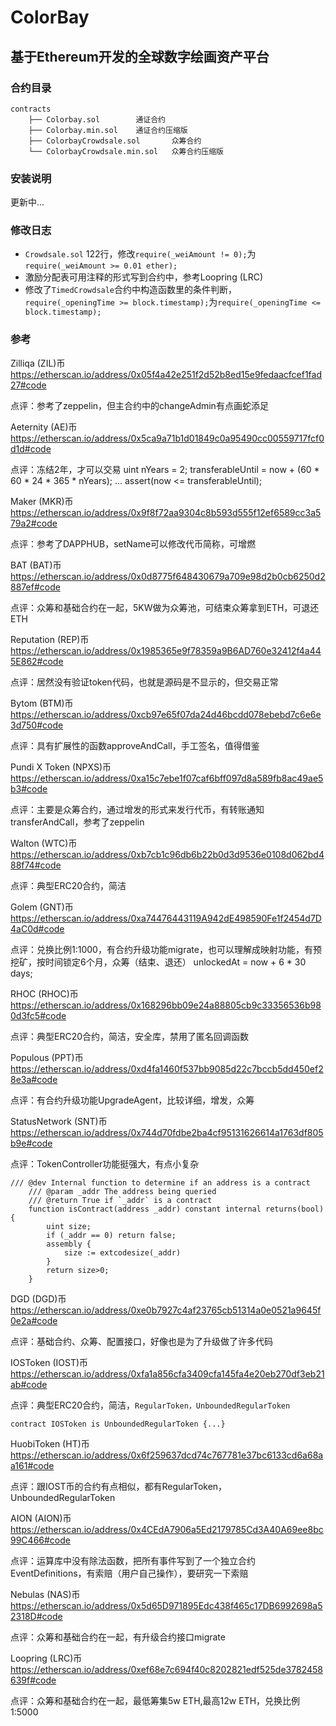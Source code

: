 # ColorBay 
## 基于Ethereum开发的全球数字绘画资产平台

### 合约目录
```
contracts
    ├── Colorbay.sol	    通证合约
    ├── Colorbay.min.sol	通证合约压缩版
    ├── ColorbayCrowdsale.sol	    众筹合约
    └── ColorbayCrowdsale.min.sol	众筹合约压缩版
```

### 安装说明
更新中...

### 修改日志
- `Crowdsale.sol` 122行，修改`require(_weiAmount != 0);`为`require(_weiAmount >= 0.01 ether);`
- 激励分配表可用注释的形式写到合约中，参考Loopring (LRC)
- 修改了`TimedCrowdsale`合约中构造函数里的条件判断，`require(_openingTime >= block.timestamp);`为`require(_openingTime <= block.timestamp);`


### 参考
Zilliqa (ZIL)币
https://etherscan.io/address/0x05f4a42e251f2d52b8ed15e9fedaacfcef1fad27#code

点评：参考了zeppelin，但主合约中的changeAdmin有点画蛇添足

Aeternity (AE)币
https://etherscan.io/address/0x5ca9a71b1d01849c0a95490cc00559717fcf0d1d#code

点评：冻结2年，才可以交易
uint nYears = 2;
transferableUntil = now + (60 * 60 * 24 * 365 * nYears);
...
assert(now <= transferableUntil);

Maker (MKR)币
https://etherscan.io/address/0x9f8f72aa9304c8b593d555f12ef6589cc3a579a2#code

点评：参考了DAPPHUB，setName可以修改代币简称，可增燃

BAT (BAT)币
https://etherscan.io/address/0x0d8775f648430679a709e98d2b0cb6250d2887ef#code

点评：众筹和基础合约在一起，5KW做为众筹池，可结束众筹拿到ETH，可退还ETH

Reputation (REP)币
https://etherscan.io/address/0x1985365e9f78359a9B6AD760e32412f4a445E862#code

点评：居然没有验证token代码，也就是源码是不显示的，但交易正常

Bytom (BTM)币
https://etherscan.io/address/0xcb97e65f07da24d46bcdd078ebebd7c6e6e3d750#code

点评：具有扩展性的函数approveAndCall，手工签名，值得借鉴

Pundi X Token (NPXS)币
https://etherscan.io/address/0xa15c7ebe1f07caf6bff097d8a589fb8ac49ae5b3#code

点评：主要是众筹合约，通过增发的形式来发行代币，有转账通知transferAndCall，参考了zeppelin

 Walton (WTC)币
 https://etherscan.io/address/0xb7cb1c96db6b22b0d3d9536e0108d062bd488f74#code
 
点评：典型ERC20合约，简洁

Golem (GNT)币
 https://etherscan.io/address/0xa74476443119A942dE498590Fe1f2454d7D4aC0d#code

点评：兑换比例1:1000，有合约升级功能migrate，也可以理解成映射功能，有预挖矿，按时间锁定6个月，众筹（结束、退还）
unlockedAt = now + 6 * 30 days;

RHOC (RHOC)币
https://etherscan.io/address/0x168296bb09e24a88805cb9c33356536b980d3fc5#code

点评：典型ERC20合约，简洁，安全库，禁用了匿名回调函数

Populous (PPT)币
https://etherscan.io/address/0xd4fa1460f537bb9085d22c7bccb5dd450ef28e3a#code

点评：有合约升级功能UpgradeAgent，比较详细，增发，众筹

StatusNetwork (SNT)币
https://etherscan.io/address/0x744d70fdbe2ba4cf95131626614a1763df805b9e#code

点评：TokenController功能挺强大，有点小复杂

```
/// @dev Internal function to determine if an address is a contract
    /// @param _addr The address being queried
    /// @return True if `_addr` is a contract
    function isContract(address _addr) constant internal returns(bool) {
        uint size;
        if (_addr == 0) return false;
        assembly {
            size := extcodesize(_addr)
        }
        return size>0;
    }
```

 DGD (DGD)币
 https://etherscan.io/address/0xe0b7927c4af23765cb51314a0e0521a9645f0e2a#code
 
 点评：基础合约、众筹、配置接口，好像也是为了升级做了许多代码

 IOSToken (IOST)币
 https://etherscan.io/address/0xfa1a856cfa3409cfa145fa4e20eb270df3eb21ab#code
 
 点评：典型ERC20合约，简洁，`RegularToken，UnboundedRegularToken`

`contract IOSToken is UnboundedRegularToken {...}`

HuobiToken (HT)币
https://etherscan.io/address/0x6f259637dcd74c767781e37bc6133cd6a68aa161#code

点评：跟IOST币的合约有点相似，都有RegularToken，UnboundedRegularToken 

AION (AION)币
https://etherscan.io/address/0x4CEdA7906a5Ed2179785Cd3A40A69ee8bc99C466#code

点评：运算库中没有除法函数，把所有事件写到了一个独立合约EventDefinitions，有索赔（用户自己操作），要研究一下索赔

Nebulas (NAS)币
https://etherscan.io/address/0x5d65D971895Edc438f465c17DB6992698a52318D#code

点评：众筹和基础合约在一起，有升级合约接口migrate

 Loopring (LRC)币
https://etherscan.io/address/0xef68e7c694f40c8202821edf525de3782458639f#code

点评：众筹和基础合约在一起，最低筹集5w ETH,最高12w ETH，兑换比例1:5000

